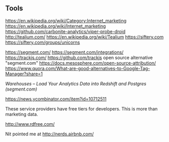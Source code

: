 
<!--
-->

Tools
-----

https://en.wikipedia.org/wiki/Category:Internet_marketing
https://en.wikipedia.org/wiki/Internet_marketing
https://github.com/carbonite-analytics/viper-probe-droid
http://tealium.com/
https://en.wikipedia.org/wiki/Tealium
https://siftery.com
https://siftery.com/groups/unicorns

https://segment.com/
https://segment.com/integrations/
https://trackjs.com/
https://github.com/trackjs
open source alternative "segment.com"
https://docs.mesosphere.com/open-source-attribution/
https://www.quora.com/What-are-good-alternatives-to-Google-Tag-Manager?share=1

*Warehouses – Load Your Analytics Data into Redshift and Postgres (segment.com)*

https://news.ycombinator.com/item?id=10712511

These service providers have free tiers for developers.
This is more than marketing data.

http://www.rdfree.com/

Nit pointed me at
http://nerds.airbnb.com/

<!-- vim: set autoindent expandtab sw=4 syntax=markdown: -->
